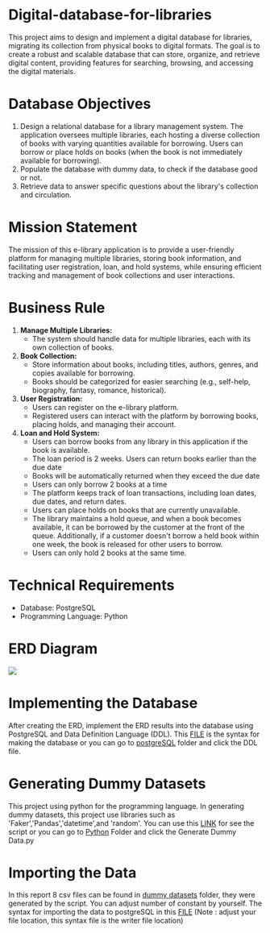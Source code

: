 # Digital-database-for-libraries
This project aims to design and implement a digital database for libraries, migrating its collection from physical books to digital formats. The goal is to create a robust and scalable database that can store, organize, and retrieve digital content, providing features for searching, browsing, and accessing the digital materials.


# Database Objectives

1.	Design a relational database for a library management system. The application oversees multiple libraries, each hosting a diverse collection of books with varying quantities available for borrowing. Users can borrow or place holds on books (when the book is not immediately available for borrowing). 
2.	Populate the database with dummy data, to check if the database good or not. 
3.	Retrieve data to answer specific questions about the library's collection and circulation.


# Mission Statement 
The mission of this e-library application is to provide a user-friendly platform for managing multiple libraries, storing book information, and facilitating user registration, loan, and hold systems, while ensuring efficient tracking and management of book collections and user interactions.


# Business Rule

1. **Manage Multiple Libraries:**
    - The system should handle data for multiple libraries, each with its own collection of books.
2. **Book Collection:**
    - Store information about books, including titles, authors, genres, and copies available for borrowing.
    - Books should be categorized for easier searching (e.g., self-help, biography, fantasy, romance, historical).
3. **User Registration:**
    - Users can register on the e-library platform.
    - Registered users can interact with the platform by borrowing books, placing holds, and managing their account.
4. **Loan and Hold System:**
    - Users can borrow books from any library in this application if the book is available. 
    - The loan period is 2 weeks. Users can return books earlier than the due date
    - Books will be automatically returned when they exceed the due date
    - Users can only borrow 2 books at a time
    - The platform keeps track of loan transactions, including loan dates, due dates, and return dates.
    - Users can place holds on books that are currently unavailable.
    - The library maintains a hold queue, and when a book becomes available, it can be borrowed by the customer at the front of the queue. Additionally, if a customer doesn't borrow a held book within one week,  the book is released for other users to borrow. 
    - Users can only hold 2 books at the same time.


# Technical Requirements
* Database: PostgreSQL
* Programming Language: Python


# ERD Diagram
![](https://github.com/astoadhi/Digital-database-for-libraries/blob/main/ERD/ERD%20Diagram.png)

# Implementing the Database

After creating the ERD, implement the ERD results into the database using PostgreSQL and Data Definition Language (DDL). This [FILE](https://github.com/astoadhi/Digital-database-for-library/blob/main/postgreSQL/DDL.sql) is the syntax for making the database or you can go to [postgreSQL](postgreSQL) folder and click the DDL file.

# Generating Dummy Datasets

This project using python for the programming language. In generating dummy datasets, this project use libraries such as 'Faker','Pandas','datetime',and 'random'. You can use this [LINK](https://github.com/astoadhi/Digital-database-for-library/blob/main/Python/Generate%20Dummy%20Data.py) for see the script or you can go to [Python](Python) Folder and click the Generate Dummy Data.py

# Importing the Data

In this report 8 csv files can be found in [dummy datasets](dummy_datasets) folder, they were generated by the script. You can adjust number of constant by yourself. The syntax for importing the data to postgreSQL in this [FILE](https://github.com/astoadhi/Digital-database-for-library/blob/main/postgreSQL/Importing_data.sql) (Note : adjust your file location, this syntax file is the writer file location)


